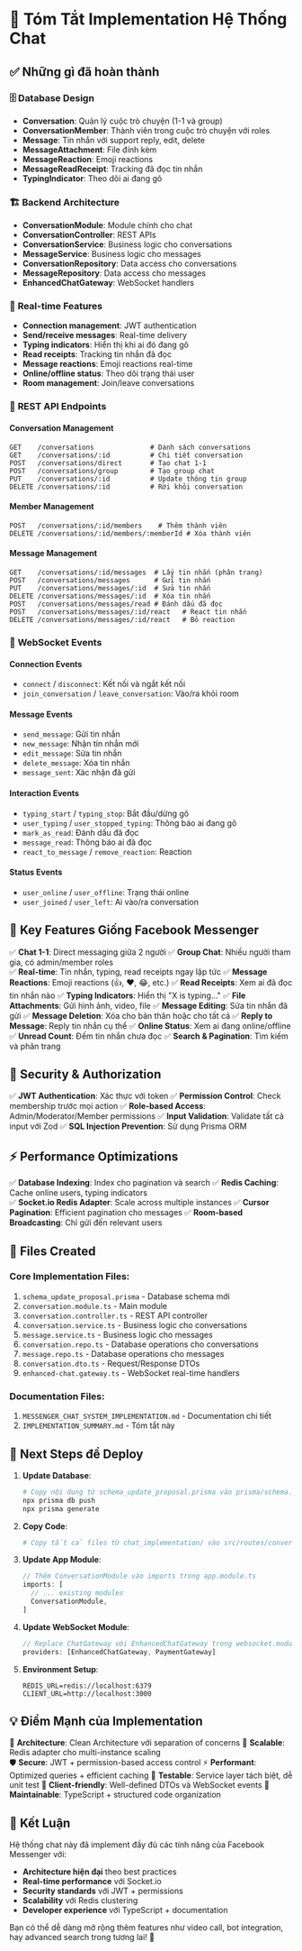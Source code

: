 # 📝 Tóm Tắt Implementation Hệ Thống Chat

## ✅ Những gì đã hoàn thành

### 🗄️ **Database Design**

- **Conversation**: Quản lý cuộc trò chuyện (1-1 và group)
- **ConversationMember**: Thành viên trong cuộc trò chuyện với roles
- **Message**: Tin nhắn với support reply, edit, delete
- **MessageAttachment**: File đính kèm
- **MessageReaction**: Emoji reactions
- **MessageReadReceipt**: Tracking đã đọc tin nhắn
- **TypingIndicator**: Theo dõi ai đang gõ

### 🏗️ **Backend Architecture**

- **ConversationModule**: Module chính cho chat
- **ConversationController**: REST APIs
- **ConversationService**: Business logic cho conversations
- **MessageService**: Business logic cho messages
- **ConversationRepository**: Data access cho conversations
- **MessageRepository**: Data access cho messages
- **EnhancedChatGateway**: WebSocket handlers

### 🔄 **Real-time Features**

- **Connection management**: JWT authentication
- **Send/receive messages**: Real-time delivery
- **Typing indicators**: Hiển thị khi ai đó đang gõ
- **Read receipts**: Tracking tin nhắn đã đọc
- **Message reactions**: Emoji reactions real-time
- **Online/offline status**: Theo dõi trạng thái user
- **Room management**: Join/leave conversations

### 📡 **REST API Endpoints**

#### Conversation Management

```
GET    /conversations              # Danh sách conversations
GET    /conversations/:id          # Chi tiết conversation
POST   /conversations/direct       # Tạo chat 1-1
POST   /conversations/group        # Tạo group chat
PUT    /conversations/:id          # Update thông tin group
DELETE /conversations/:id          # Rời khỏi conversation
```

#### Member Management

```
POST   /conversations/:id/members    # Thêm thành viên
DELETE /conversations/:id/members/:memberId # Xóa thành viên
```

#### Message Management

```
GET    /conversations/:id/messages  # Lấy tin nhắn (phân trang)
POST   /conversations/messages      # Gửi tin nhắn
PUT    /conversations/messages/:id  # Sửa tin nhắn
DELETE /conversations/messages/:id  # Xóa tin nhắn
POST   /conversations/messages/read # Đánh dấu đã đọc
POST   /conversations/messages/:id/react   # React tin nhắn
DELETE /conversations/messages/:id/react   # Bỏ reaction
```

### 🔌 **WebSocket Events**

#### Connection Events

- `connect` / `disconnect`: Kết nối và ngắt kết nối
- `join_conversation` / `leave_conversation`: Vào/ra khỏi room

#### Message Events

- `send_message`: Gửi tin nhắn
- `new_message`: Nhận tin nhắn mới
- `edit_message`: Sửa tin nhắn
- `delete_message`: Xóa tin nhắn
- `message_sent`: Xác nhận đã gửi

#### Interaction Events

- `typing_start` / `typing_stop`: Bắt đầu/dừng gõ
- `user_typing` / `user_stopped_typing`: Thông báo ai đang gõ
- `mark_as_read`: Đánh dấu đã đọc
- `message_read`: Thông báo ai đã đọc
- `react_to_message` / `remove_reaction`: Reaction

#### Status Events

- `user_online` / `user_offline`: Trạng thái online
- `user_joined` / `user_left`: Ai vào/ra conversation

## 🎯 **Key Features Giống Facebook Messenger**

✅ **Chat 1-1**: Direct messaging giữa 2 người
✅ **Group Chat**: Nhiều người tham gia, có admin/member roles  
✅ **Real-time**: Tin nhắn, typing, read receipts ngay lập tức
✅ **Message Reactions**: Emoji reactions (👍, ❤️, 😂, etc.)
✅ **Read Receipts**: Xem ai đã đọc tin nhắn nào
✅ **Typing Indicators**: Hiển thị "X is typing..."
✅ **File Attachments**: Gửi hình ảnh, video, file
✅ **Message Editing**: Sửa tin nhắn đã gửi
✅ **Message Deletion**: Xóa cho bản thân hoặc cho tất cả
✅ **Reply to Message**: Reply tin nhắn cụ thể
✅ **Online Status**: Xem ai đang online/offline
✅ **Unread Count**: Đếm tin nhắn chưa đọc
✅ **Search & Pagination**: Tìm kiếm và phân trang

## 🔐 **Security & Authorization**

✅ **JWT Authentication**: Xác thực với token
✅ **Permission Control**: Check membership trước mọi action
✅ **Role-based Access**: Admin/Moderator/Member permissions
✅ **Input Validation**: Validate tất cả input với Zod
✅ **SQL Injection Prevention**: Sử dụng Prisma ORM

## ⚡ **Performance Optimizations**

✅ **Database Indexing**: Index cho pagination và search
✅ **Redis Caching**: Cache online users, typing indicators  
✅ **Socket.io Redis Adapter**: Scale across multiple instances
✅ **Cursor Pagination**: Efficient pagination cho messages
✅ **Room-based Broadcasting**: Chỉ gửi đến relevant users

## 🔧 **Files Created**

### Core Implementation Files:

1. `schema_update_proposal.prisma` - Database schema mới
2. `conversation.module.ts` - Main module
3. `conversation.controller.ts` - REST API controller
4. `conversation.service.ts` - Business logic cho conversations
5. `message.service.ts` - Business logic cho messages
6. `conversation.repo.ts` - Database operations cho conversations
7. `message.repo.ts` - Database operations cho messages
8. `conversation.dto.ts` - Request/Response DTOs
9. `enhanced-chat.gateway.ts` - WebSocket real-time handlers

### Documentation Files:

1. `MESSENGER_CHAT_SYSTEM_IMPLEMENTATION.md` - Documentation chi tiết
2. `IMPLEMENTATION_SUMMARY.md` - Tóm tắt này

## 🚀 **Next Steps để Deploy**

1. **Update Database**:

   ```bash
   # Copy nội dung từ schema_update_proposal.prisma vào prisma/schema.prisma
   npx prisma db push
   npx prisma generate
   ```

2. **Copy Code**:

   ```bash
   # Copy tất cả files từ chat_implementation/ vào src/routes/conversation/
   ```

3. **Update App Module**:

   ```typescript
   // Thêm ConversationModule vào imports trong app.module.ts
   imports: [
     // ... existing modules
     ConversationModule,
   ]
   ```

4. **Update WebSocket Module**:

   ```typescript
   // Replace ChatGateway với EnhancedChatGateway trong websocket.module.ts
   providers: [EnhancedChatGateway, PaymentGateway]
   ```

5. **Environment Setup**:
   ```env
   REDIS_URL=redis://localhost:6379
   CLIENT_URL=http://localhost:3000
   ```

## 💡 **Điểm Mạnh của Implementation**

🎯 **Architecture**: Clean Architecture với separation of concerns
🔄 **Scalable**: Redis adapter cho multi-instance scaling  
🛡️ **Secure**: JWT + permission-based access control
⚡ **Performant**: Optimized queries + efficient caching
🧪 **Testable**: Service layer tách biệt, dễ unit test
📱 **Client-friendly**: Well-defined DTOs và WebSocket events
🔧 **Maintainable**: TypeScript + structured code organization

## 🎉 **Kết Luận**

Hệ thống chat này đã implement đầy đủ các tính năng của Facebook Messenger với:

- **Architecture hiện đại** theo best practices
- **Real-time performance** với Socket.io
- **Security standards** với JWT + permissions
- **Scalability** với Redis clustering
- **Developer experience** với TypeScript + documentation

Bạn có thể dễ dàng mở rộng thêm features như video call, bot integration, hay advanced search trong tương lai! 🚀
